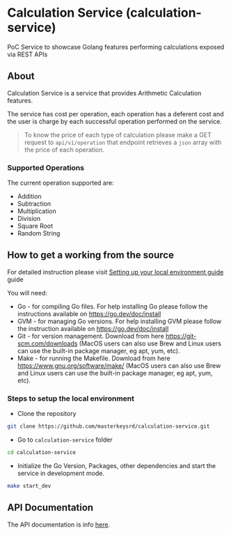 # Calculation Service (calculation-service)

PoC Service to showcase Golang features performing calculations exposed via REST APIs

## About

Calculation Service is a service that provides Arithmetic Calculation features.

The service has cost per operation, each operation has a deferent cost and
the user is charge by each successful operation performed on the service.

> To know the price of each type of calculation please make a GET request
> to `api/v1/operation` that endpoint retrieves a `json` array with the price
> of each operation.

### Supported Operations

The current operation supported are:

- Addition
- Subtraction
- Multiplication
- Division
- Square Root
- Random String

## How to get a working from the source

For detailed instruction please visit
[Setting up your local environment guide](./docs/setup/setting-up-your-local-environemt.md) guide

You will need:

- Go - for compiling Go files. For help installing Go please follow the instructions available on <https://go.dev/doc/install>
- GVM - for managing Go versions. For help installing GVM please follow the instruction available on <https://go.dev/doc/install>
- Git - for version management. Download from here <https://git-scm.com/downloads> (MacOS users can also use Brew and Linux users can use the built-in package manager, eg apt, yum, etc).
- Make - for running the Makefile. Download from here <https://www.gnu.org/software/make/> (MacOS users can also use Brew and Linux users can use the built-in package manager, eg apt, yum, etc).

### Steps to setup the local environment

- Clone the repository

```bash
git clone https://github.com/masterkeysrd/calculation-service.git
```

- Go to `calculation-service` folder

```bash
cd calculation-service
```

- Initialize the Go Version, Packages, other dependencies and start the service in development mode.

```bash
make start_dev
```

## API Documentation

The API documentation is info [here](./api/README.md).
